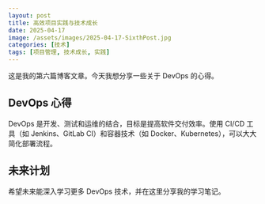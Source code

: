 ```yaml
---
layout: post
title: 高效项目实践与技术成长
date: 2025-04-17
image: /assets/images/2025-04-17-SixthPost.jpg
categories: [技术]
tags: [项目管理, 技术成长, 实践]
---
```


这是我的第六篇博客文章。今天我想分享一些关于 DevOps 的心得。

## DevOps 心得

DevOps 是开发、测试和运维的结合，目标是提高软件交付效率。使用 CI/CD 工具（如 Jenkins、GitLab CI）和容器技术（如 Docker、Kubernetes），可以大大简化部署流程。

## 未来计划

希望未来能深入学习更多 DevOps 技术，并在这里分享我的学习笔记。
